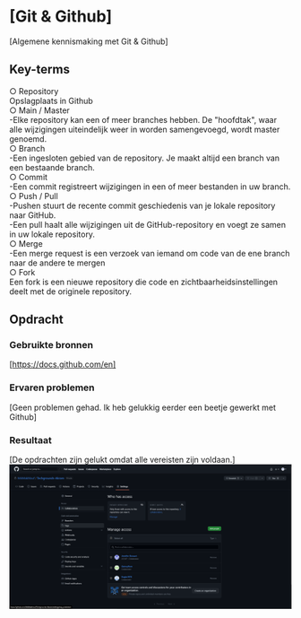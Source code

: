 # [Git & Github]

[Algemene kennismaking met Git & Github]

## Key-terms

○ Repository  
Opslagplaats in Github   
○ Main / Master   
-Elke repository kan een of meer branches hebben. De "hoofdtak", waar alle wijzigingen uiteindelijk weer in worden samengevoegd, wordt master genoemd.  
○ Branch  
-Een ingesloten gebied van de repository. Je maakt altijd een branch van een bestaande branch.  
○ Commit  
-Een commit registreert wijzigingen in een of meer bestanden in uw branch.  
○ Push / Pull  
-Pushen stuurt de recente commit geschiedenis van je lokale repository naar GitHub.  
-Een pull haalt alle wijzigingen uit de GitHub-repository en voegt ze samen in uw lokale repository.  
○ Merge  
-Een merge request is een verzoek van iemand om code van de ene branch naar de andere te mergen  
○ Fork  
Een fork is een nieuwe repository die code en zichtbaarheidsinstellingen deelt met de originele repository.  

## Opdracht

### Gebruikte bronnen

[https://docs.github.com/en]

### Ervaren problemen

[Geen problemen gehad. Ik heb gelukkig eerder een beetje gewerkt met Github]

### Resultaat

[De opdrachten zijn gelukt omdat alle vereisten zijn voldaan.]
![schermafbeelding](scherm.png)
